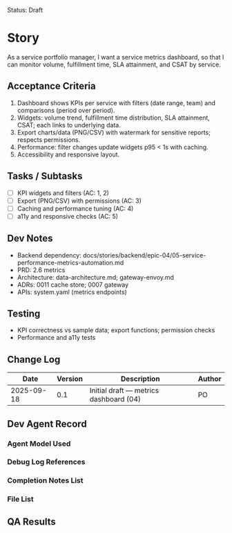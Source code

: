 Status: Draft

# Story
As a service portfolio manager,
I want a service metrics dashboard,
so that I can monitor volume, fulfillment time, SLA attainment, and CSAT by service.

## Acceptance Criteria
1. Dashboard shows KPIs per service with filters (date range, team) and comparisons (period over period).
2. Widgets: volume trend, fulfillment time distribution, SLA attainment, CSAT; each links to underlying data.
3. Export charts/data (PNG/CSV) with watermark for sensitive reports; respects permissions.
4. Performance: filter changes update widgets p95 < 1s with caching.
5. Accessibility and responsive layout.

## Tasks / Subtasks
- [ ] KPI widgets and filters (AC: 1, 2)
- [ ] Export (PNG/CSV) with permissions (AC: 3)
- [ ] Caching and performance tuning (AC: 4)
- [ ] a11y and responsive checks (AC: 5)

## Dev Notes
- Backend dependency: docs/stories/backend/epic-04/05-service-performance-metrics-automation.md
- PRD: 2.6 metrics
- Architecture: data-architecture.md; gateway-envoy.md
- ADRs: 0011 cache store; 0007 gateway
- APIs: system.yaml (metrics endpoints)

## Testing
- KPI correctness vs sample data; export functions; permission checks
- Performance and a11y tests

## Change Log
| Date       | Version | Description                                  | Author |
|------------|---------|----------------------------------------------|--------|
| 2025-09-18 | 0.1     | Initial draft — metrics dashboard (04)       | PO     |

## Dev Agent Record

### Agent Model Used
<record at implementation time>

### Debug Log References
<links at implementation time>

### Completion Notes List
<notes at implementation time>

### File List
<files at implementation time>

## QA Results
<QA to fill>

